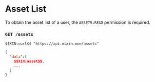 # Asset List

To obtain the asset list of a user, the `ASSETS:READ` permission is required.

### `GET /assets`

```
$$XIN:curl$$ "https://api.mixin.one/assets"
```

```json
{
  "data":[
    $$XIN:asset$$,
    ...
  ]
}
```
